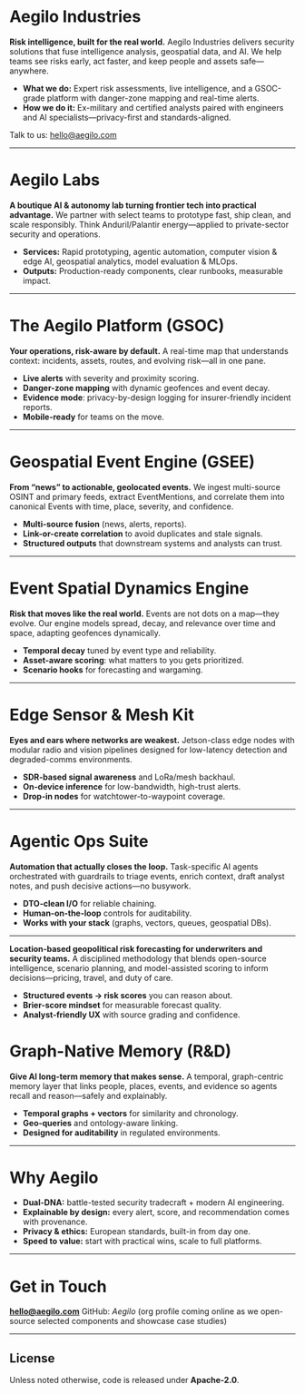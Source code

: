 # Aegilo Industries

**Risk intelligence, built for the real world.**
Aegilo Industries delivers security solutions that fuse intelligence analysis, geospatial data, and AI. We help teams see risks early, act faster, and keep people and assets safe—anywhere.

* **What we do:** Expert risk assessments, live intelligence, and a GSOC-grade platform with danger-zone mapping and real-time alerts.
* **How we do it:** Ex-military and certified analysts paired with engineers and AI specialists—privacy-first and standards-aligned.

Talk to us: [hello@aegilo.com](mailto:hello@aegilo.com)

---

# Aegilo Labs

**A boutique AI & autonomy lab turning frontier tech into practical advantage.**
We partner with select teams to prototype fast, ship clean, and scale responsibly. Think Anduril/Palantir energy—applied to private-sector security and operations.

* **Services:** Rapid prototyping, agentic automation, computer vision & edge AI, geospatial analytics, model evaluation & MLOps.
* **Outputs:** Production-ready components, clear runbooks, measurable impact.

---

# The Aegilo Platform (GSOC)

**Your operations, risk-aware by default.**
A real-time map that understands context: incidents, assets, routes, and evolving risk—all in one pane.

* **Live alerts** with severity and proximity scoring.
* **Danger-zone mapping** with dynamic geofences and event decay.
* **Evidence mode**: privacy-by-design logging for insurer-friendly incident reports.
* **Mobile-ready** for teams on the move.

---

# Geospatial Event Engine (GSEE)

**From “news” to actionable, geolocated events.**
We ingest multi-source OSINT and primary feeds, extract EventMentions, and correlate them into canonical Events with time, place, severity, and confidence.

* **Multi-source fusion** (news, alerts, reports).
* **Link-or-create correlation** to avoid duplicates and stale signals.
* **Structured outputs** that downstream systems and analysts can trust.

---

# Event Spatial Dynamics Engine

**Risk that moves like the real world.**
Events are not dots on a map—they evolve. Our engine models spread, decay, and relevance over time and space, adapting geofences dynamically.

* **Temporal decay** tuned by event type and reliability.
* **Asset-aware scoring**: what matters to you gets prioritized.
* **Scenario hooks** for forecasting and wargaming.

---

# Edge Sensor & Mesh Kit

**Eyes and ears where networks are weakest.**
Jetson-class edge nodes with modular radio and vision pipelines designed for low-latency detection and degraded-comms environments.

* **SDR-based signal awareness** and LoRa/mesh backhaul.
* **On-device inference** for low-bandwidth, high-trust alerts.
* **Drop-in nodes** for watchtower-to-waypoint coverage.

---

# Agentic Ops Suite

**Automation that actually closes the loop.**
Task-specific AI agents orchestrated with guardrails to triage events, enrich context, draft analyst notes, and push decisive actions—no busywork.

* **DTO-clean I/O** for reliable chaining.
* **Human-on-the-loop** controls for auditability.
* **Works with your stack** (graphs, vectors, queues, geospatial DBs).

---

**Location-based geopolitical risk forecasting for underwriters and security teams.**
A disciplined methodology that blends open-source intelligence, scenario planning, and model-assisted scoring to inform decisions—pricing, travel, and duty of care.

* **Structured events → risk scores** you can reason about.
* **Brier-score mindset** for measurable forecast quality.
* **Analyst-friendly UX** with source grading and confidence.



# Graph-Native Memory (R\&D)

**Give AI long-term memory that makes sense.**
A temporal, graph-centric memory layer that links people, places, events, and evidence so agents recall and reason—safely and explainably.

* **Temporal graphs + vectors** for similarity and chronology.
* **Geo-queries** and ontology-aware linking.
* **Designed for auditability** in regulated environments.

---

# Why Aegilo

* **Dual-DNA:** battle-tested security tradecraft + modern AI engineering.
* **Explainable by design:** every alert, score, and recommendation comes with provenance.
* **Privacy & ethics:** European standards, built-in from day one.
* **Speed to value:** start with practical wins, scale to full platforms.

---

# Get in Touch

**[hello@aegilo.com](mailto:hello@aegilo.com)**
GitHub: *Aegilo* (org profile coming online as we open-source selected components and showcase case studies)

---

## License
Unless noted otherwise, code is released under **Apache-2.0**.